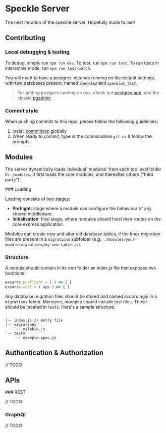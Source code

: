 # Speckle Server

The next iteration of the speckle server. Hopefully made to last!

## Contributing

### Local debugging & testing

To debug, simply run `npm run dev`. To test, run `npm run test`. To run tests in interactive mode, run `npm run test-watch`.

You will need to have a postgres instance running on the default settings, with two databases present, named `speckle2` and `speckle2_test`.

> For getting postgres running on osx, check out [postgres.app](https://postgresapp.com/), and the classic [pgadmin](https://www.pgadmin.org/download/pgadmin-4-macos/).

### Commit style
When pushing commits to this repo, please follow the following guidelines: 

1) Install [commitizen](https://www.npmjs.com/package/commitizen#commitizen-for-contributors) globally
3) When ready to commit, type in the commandline `git cz` & follow the prompts.

## Modules

The server dynamically loads individual 'modules' from each top level folder in `./modules`. It first loads the core modules, and thereafter others ("third party"). 

### Loading

Loading consists of two stages: 
- **Preflight**: stage where a module can configure the behaviour of any shared middleware. 
- **Initialisation**: final stage, where modules should hoist their routes on the core express application.

Modules can create new and alter old database tables, if the knex migration files are present in a `migrations` subfolder (e.g., `./modules/your-module/migrations/my-new-table.js`). 

### Structure

A module should contain in its root folder an index.js file that exposes two functions: 

```js
exports.preflight = ( ) => { }
exports.init = ( app ) => { }
```

Any database migration files should be stored and named accordingly in a `migrations` folder. Moreover, modules should include test files. These should be located in `tests`. Here's a sample structure: 

```

|-- index.js // entry file
|-- migrations
    `-- myTable.js
`-- tests
    `-- example.spec.js

```

## Authentication & Authorization

// TODO

## APIs

### REST 

// TODO

### GraphQl

// TODO